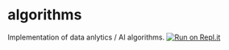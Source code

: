 # algorithms
Implementation of data anlytics / AI algorithms.
[![Run on Repl.it](https://repl.it/badge/github/patrikkj/algorithms)](https://repl.it/github/patrikkj/algorithms)